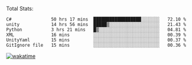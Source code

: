 Total Stats:
<!--START_SECTION:waka-->

```text
C#               50 hrs 17 mins  ██████████████████░░░░░░░   72.10 %
unity            14 hrs 56 mins  █████▒░░░░░░░░░░░░░░░░░░░   21.43 %
Python           3 hrs 21 mins   █▒░░░░░░░░░░░░░░░░░░░░░░░   04.81 %
XML              16 mins         ░░░░░░░░░░░░░░░░░░░░░░░░░   00.39 %
UnityYaml        15 mins         ░░░░░░░░░░░░░░░░░░░░░░░░░   00.37 %
GitIgnore file   15 mins         ░░░░░░░░░░░░░░░░░░░░░░░░░   00.36 %
```

<!--END_SECTION:waka-->

[![wakatime](https://wakatime.com/badge/user/d6a1e036-2153-43d6-9604-0dce67457b7f.svg)](https://wakatime.com/@d6a1e036-2153-43d6-9604-0dce67457b7f)
